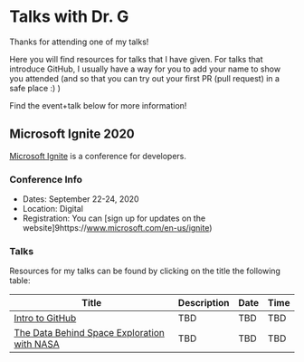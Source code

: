# Talks with Dr. G

Thanks for attending one of my talks! 

Here you will find resources for talks that I have given. For talks that introduce GitHub, I usually have a way for you to add your name to show you attended (and so that you can try out your first PR (pull request) in a safe place :) )

Find the event+talk below for more information!

## Microsoft Ignite 2020

[Microsoft Ignite](https://www.microsoft.com/en-us/ignite) is a conference for developers.  

### Conference Info
- Dates: September 22-24, 2020
- Location: Digital
- Registration: You can [sign up for updates on the website]9https://www.microsoft.com/en-us/ignite)

### Talks

Resources for my talks can be found by clicking on the title the following table:

| Title | Description | Date | Time |
|-------|-------------|------|------|
| [Intro to GitHub]() | TBD | TBD | TBD |
| [The Data Behind Space Exploration with NASA]() | TBD | TBD | TBD |

